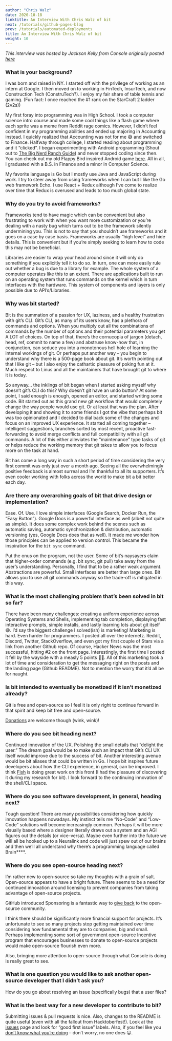 ```yaml
---
author: "Chris Walz"
date: 2020-10-18
linktitle: An Interview With Chris Walz of bit
next: /tutorials/github-pages-blog
prev: /tutorials/automated-deployments
title: An Interview With Chris Walz of bit
weight: 10
---
```


*This interview was hosted by Jackson Kelly from Console originally posted [here](https://console.substack.com/p/console-23)*

### What is your background?

I was born and raised in NY. I started off with the privilege of working as an intern at Google. I then moved on to working in FinTech, InsurTech, and now Construction Tech (ConstruTech?). I enjoy my fair share of table tennis and gaming. (Fun fact: I once reached the #1 rank on the StarCraft 2 ladder (2v2s))

My first foray into programming was in High School. I took a computer science intro course and made some cool things like a flash game where each sprite was a meme from Reddit rage comics. However, I didn’t feel confident in my programming abilities and ended up majoring in Accounting instead. I quickly realized that Accounting was not for me 😅 and switched to Finance. Halfway through college, I started reading about programming and it “clicked”. I began experimenting with Android programming (Shout out to [The Big Nerd Ranch Guide](https://www.amazon.com/Android-Programming-Ranch-Guide-Guides/dp/0321804333)) and never stopped coding since then. You can check out my old Flappy Bird inspired Android game [here](https://play.google.com/store/apps/details?id=com.walz.joltimate.downfall2&hl=en_US). All in all, I graduated with a B.S. in Finance and a minor in Computer Science. 

My favorite language is Go but I mostly use Java and JavaScript during work. I try to steer away from using frameworks when I can but I like the Go web framework Echo. I use React + Redux although I’ve come to realize over time that Redux is overused and leads to too much global state. 

### Why do you try to avoid frameworks? 

Frameworks tend to have magic which can be convenient but also frustrating to work with when you want more customization or you’re dealing with a nasty bug which turns out to be the framework silently undermining you. This is not to say that you shouldn’t use frameworks and it goes on a case by case basis.  Frameworks are usually “high level” and hide details. This is convenient but if you’re simply seeking to learn how to code this may not be beneficial. 

 Libraries are easier to wrap your head around since it will only do something if you explicitly tell it to do so. In turn, one can more easily rule out whether a bug is due to a library for example. The whole system of a computer operates like this to an extent. There are applications built to run on an operating system that runs commands on the kernel which in turn interfaces with the hardware. This system of components and layers is only possible due to API’s/Libraries.

### Why was bit started?

Bit is the summation of a passion for UX, laziness, and a healthy frustration with git’s CLI. Git’s CLI, as many of its users know, has a plethora of commands and options. When you multiply out all the combinations of commands by the number of options and their potential parameters you get A LOT of choices. On top of that, there’s the cornucopia of jargon (detach, head, ref, commit to name a few) and abstruse know-how that, in conjunction, can seduce you into a monotonous hell hole of learning the internal workings of git. Or perhaps put another way – you begin to understand why there is a 500-page book about git. It’s worth pointing out that I like git – but I also enjoy the cathartic pleasure of poking fun at it. Much respect to Linus and all the maintainers that have brought git to where it is today. 

So anyway… the inklings of bit began when I started asking myself why doesn’t git’s CLI do this? Why doesn’t git have an undo button? At some point, I said enough is enough, opened an editor, and started writing some code. Bit started out as this grand new git workflow that would completely change the way people would use git. Or at least that was the plan. After developing it and showing it to some friends I got the vibe that perhaps bit was too opinionated and I decided to dial back some of the changes and focus on an improved UX experience. It started all coming together – intelligent suggestions, branches sorted by most recent, proactive fast-forwarding to avoid merge conflicts and full compatibility with all git commands. A lot of this either alleviates the “maintenance” type tasks of git or helps reduce the working memory that git takes to allow you to focus more on the task at hand.  

Bit has come a long way in such a short period of time considering the very first commit was only just over a month ago. Seeing all the overwhelmingly positive feedback is almost surreal and I’m thankful to all its supporters.  It’s even cooler working with folks across the world to make bit a bit better each day.  

### Are there any overarching goals of bit that drive design or implementation?

Ease. Of. Use. I love simple interfaces (Google Search, Docker Run, the “Easy Button”).  Google Docs is a powerful interface as well (albeit not quite as simple). It does some complex work behind the scenes such as automatic saving, automatic synchronization & distribution, automatic versioning (yes, Google Docs does that as well). It made me wonder how those principles can be applied to version control.  This became the inspiration for the `bit sync` command. 

Put the onus on the program, not the user. Some of bit’s naysayers claim that higher-order commands (e.g. bit sync, git pull) take away from the user’s understanding. Personally, I find that to be a rather weak argument. Abstractions are powerful. Small interfaces are better than large ones. Bit allows you to use all git commands anyway so the trade-off is mitigated in this way. 

### What is the most challenging problem that’s been solved in bit so far?

There have been many challenges:  creating a uniform experience across Operating Systems and Shells,  implementing tab completion, displaying fast interactive prompts, simple installs, and lastly learning lots about git itself 😅. I’d say the biggest challenge I solved(ish) is marketing! Marketing is hard. Even harder for programmers. I posted all over the internetz. Reddit, Discord, Twitter, StackOverflow, and even got my first couple of Stars via a link from another Github repo. Of course, Hacker News was the most successful, hitting #2 on the front page. Interestingly, the first time I posted it fell by the wayside with a measly 5 points 🤷‍♂️. All of this marketing took a lot of time and consideration to get the messaging right on the posts and the landing page (Github README). Not to mention the worry that it’d all be for naught. 

### Is bit intended to eventually be monetized if it isn’t monetized already?

Git is free and open-source so I feel it is only right to continue forward in that spirit and keep bit free and open-source.

[Donations](https://github.com/sponsors/chriswalz) are welcome though (wink, wink)!

### Where do you see bit heading next?

Continued innovation of the UX. Polishing the small details that “delight the user.” The dream goal would be to make such an impact that Git’s CLI UX itself would improve due to the success of bit. Another interesting avenue would be bit aliases that could be written in Go. I hope bit inspires future developers about how the CLI experience, in general, can be improved. I think [Fish](https://fishshell.com/) is doing great work on this front (I had the pleasure of discovering it during my research for bit).  I look forward to the continuing innovation of the shell/CLI space. 

### Where do you see software development, in general, heading next?

Tough question! There are many possibilities considering how quickly innovation happens nowadays. My instinct tells me “No-Code” and “Low-Code” solutions will become increasingly common. Perhaps it will be more visually based where a designer literally draws out a system and an AGI figures out the details (or vice-versa). Maybe even further into the future we will all be hooked up to a Neuralink and code will just spew out of our brains and then we’ll all understand why there’s a programming language called Brain****.

### Where do you see open-source heading next?

I’m rather new to open-source so take my thoughts with a grain of salt. Open-source appears to have a bright future. There seems to be a need for continued innovation around licensing to prevent companies from taking advantage of open-source projects. 

GitHub introduced Sponsoring is a fantastic way to [give back](https://github.com/sponsors/community) to the open-source community.

I think there should be significantly more financial support for projects. It’s unfortunate to see so many projects stop getting maintained over time considering how fundamental they are to companies, big and small. Perhaps implementing some sort of government open-source Incentive program that encourages businesses to donate to open-source projects would make open-source flourish even more.

Also, bringing more attention to open-source through what Console is doing is really great to see.

### What is one question you would like to ask another open-source developer that I didn’t ask you?

How do you go about resolving an issue (specifically bugs) that a user files?

### What is the best way for a new developer to contribute to bit?

Submitting issues & pull requests is nice. Also, changes to the README is quite useful (even with all the fallout from Hacktoberfest!). Look at the [issues](https://github.com/chriswalz/bit/issues) page and look for “good first issue” labels. Also, if you feel like you [don’t know what you’re doing](https://en.wikipedia.org/wiki/Impostor_syndrome) – don’t worry, no one does 😛.  